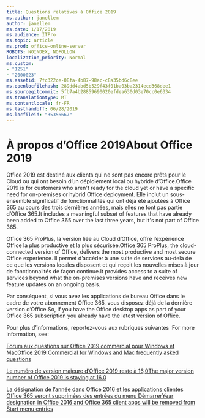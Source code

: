 ```yaml
---
title: Questions relatives à Office 2019
ms.author: janellem
author: janellem
ms.date: 1/17/2019
ms.audience: ITPro
ms.topic: article
ms.prod: office-online-server
ROBOTS: NOINDEX, NOFOLLOW
localization_priority: Normal
ms.custom:
- "1251"
- "2000023"
ms.assetid: 7fc322ce-08fa-4b87-98ac-c8a35bd6c8ee
ms.openlocfilehash: 289dd4abd5b529f43f01ba03ba2314ecd368dee1
ms.sourcegitcommit: 5fb7a4b28859690020efdea630d03e70cc0e6334
ms.translationtype: MT
ms.contentlocale: fr-FR
ms.lasthandoff: 06/28/2019
ms.locfileid: "35356667"
---
```

# <a name="about-office-2019"></a><span data-ttu-id="42d92-102">À propos d’Office 2019</span><span class="sxs-lookup"><span data-stu-id="42d92-102">About Office 2019</span></span>

<span data-ttu-id="42d92-103">Office 2019 est destiné aux clients qui ne sont pas encore prêts pour le Cloud ou qui ont besoin d’un déploiement local ou hybride d’Office.</span><span class="sxs-lookup"><span data-stu-id="42d92-103">Office 2019 is for customers who aren't ready for the cloud yet or have a specific need for on-premises or hybrid Office deployment.</span></span> <span data-ttu-id="42d92-104">Elle inclut un sous-ensemble significatif de fonctionnalités qui ont déjà été ajoutées à Office 365 au cours des trois dernières années, mais elles ne font pas partie d’Office 365.</span><span class="sxs-lookup"><span data-stu-id="42d92-104">It includes a meaningful subset of features that have already been added to Office 365 over the last three years, but it's not part of Office 365.</span></span>
  
<span data-ttu-id="42d92-105">Office 365 ProPlus, la version liée au Cloud d’Office, offre l’expérience Office la plus productive et la plus sécurisée.</span><span class="sxs-lookup"><span data-stu-id="42d92-105">Office 365 ProPlus, the cloud-connected version of Office, delivers the most productive and most secure Office experience.</span></span> <span data-ttu-id="42d92-106">Il permet d’accéder à une suite de services au-delà de ce que les versions locales disposent et qui reçoit les nouvelles mises à jour de fonctionnalités de façon continue.</span><span class="sxs-lookup"><span data-stu-id="42d92-106">It provides access to a suite of services beyond what the on-premises versions have and receives new feature updates on an ongoing basis.</span></span>
  
<span data-ttu-id="42d92-107">Par conséquent, si vous avez les applications de bureau Office dans le cadre de votre abonnement Office 365, vous disposez déjà de la dernière version d’Office.</span><span class="sxs-lookup"><span data-stu-id="42d92-107">So, if you have the Office desktop apps as part of your Office 365 subscription you already have the latest version of Office.</span></span>
  
<span data-ttu-id="42d92-108">Pour plus d’informations, reportez-vous aux rubriques suivantes :</span><span class="sxs-lookup"><span data-stu-id="42d92-108">For more information, see:</span></span>
  
[<span data-ttu-id="42d92-109">Forum aux questions sur Office 2019 commercial pour Windows et Mac</span><span class="sxs-lookup"><span data-stu-id="42d92-109">Office 2019 Commercial for Windows and Mac frequently asked questions</span></span>](https://support.microsoft.com/help/4133312)
  
[<span data-ttu-id="42d92-110">Le numéro de version majeure d’Office 2019 reste à 16,0</span><span class="sxs-lookup"><span data-stu-id="42d92-110">The major version number of Office 2019 is staying at 16.0</span></span>](https://docs.microsoft.com/deployoffice/office2019/overview)
  
[<span data-ttu-id="42d92-111">La désignation de l’année dans Office 2016 et les applications clientes Office 365 seront supprimées des entrées du menu Démarrer</span><span class="sxs-lookup"><span data-stu-id="42d92-111">Year designation in Office 2016 and Office 365 client apps will be removed from Start menu entries</span></span>](https://support.office.com/article/8fe5e052-76d2-49de-af30-2e84ed3da907?wt.mc_id=Alchemy_ClientDIA)
  